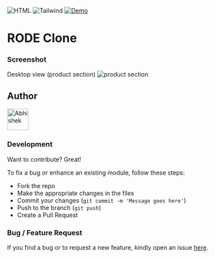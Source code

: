 ![HTML](https://img.shields.io/badge/Made%20with-HTML%20-blue?style=for-the-badge)
![Tailwind](https://img.shields.io/badge/Tailwind_CSS-38B2AC?style=for-the-badge&logo=tailwind-css&logoColor=white)
[![Demo](https://img.shields.io/badge/See%20Demo-Visit-green?style=for-the-badge&logo=web)](https://rode-clone-liard.vercel.app/)

# RODE Clone

### Screenshot

Desktop view (product section)
![product section](https://user-images.githubusercontent.com/43518356/186406346-5d920efd-c7e5-430e-9e2b-8c211ad4456b.png)

## Author

<a href="https://github.com/abhishekgmv"> <img src="https://github.com/abhishekgmv.png" alt="Abhishek" style="width:50px;"/></a>

### Development

Want to contribute? Great!

To fix a bug or enhance an existing module, follow these steps:

- Fork the repo
- Make the appropriate changes in the files
- Commit your changes (`git commit -m 'Message goes here'`)
- Push to the branch (`git push`)
- Create a Pull Request

### Bug / Feature Request

If you find a bug or to request a new feature, kindly open an issue [here](https://github.com/AbhishekGMV/RODE-Clone/issues/new).
